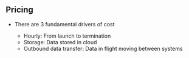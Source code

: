 ## Pricing

- There are 3 fundamental drivers of cost

  - Hourly: From launch to termination
  - Storage: Data stored in cloud
  - Outbound data transfer: Data in flight moving between systems
